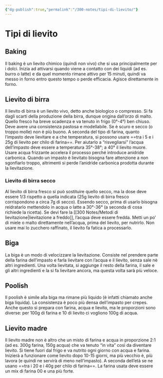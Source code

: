 ```yaml
---
{"dg-publish":true,"permalink":"/300-notes/tipi-di-lievito/"}
---
```


# Tipi di lievito
## Baking
Il baking è un lievito chimico (quindi non vivo) che si usa principalmente per i dolci. Inizia ad attivarsi quando viene a contatto con dei liquidi (ad es. burro o latte) e da quel momento rimane attivo per 15 minuti, quindi va messo in forno entro questo tempo o perde efficacia. Agisce direttamente in forno.
## Lievito di birra
Il lievito di birra è un lievito vivo, detto anche biologico o compresso. Si fa dagli scarti della produzione della birra, dunque origina dall’orzo di malto. Quello fresco ha breve scadenza e va tenuto in frigo (0°-4°) ben chiuso. Deve avere una consistenza pastosa e modellabile. Se è scuro e secco (o troppo molle) non è più buono. A seconda del tipo di farina, quanto l’impasto deve lievitare e a che temperatura, si possono usare ==tra i 5 e i 25g di lievito per chilo di farina==. Per aiutarlo a “risvegliarsi” l’acqua dell’impasto deve essere a temperatura 35°-38°; a 40° il lievito muore. Usare acqua frizzante accelera il processo perché introduce anidride carbonica. Quando un impasto è lievitato bisogna fare attenzione a non sgonfiarlo troppo, altrimenti si perde l’anidride carbonica prodotta durante la lievitazione.
### Lievito di birra secco
Al lievito di birra fresco si può sostituire quello secco, ma la dose deve essere 1/3 rispetto a quella indicata (25g lievito di birra fresco corrispondono a circa 7g di secco).
Essendo secco, prima di usarlo bisogna reidratarlo mettendolo in acqua o latte a 30°-36° (a seconda di cosa richiede la ricetta). Se devi fare la [[300 Notes/Metodi di lievitazione\|lievitazione a freddo]], l’acqua deve essere fredda. Metti un po’ di miele o malto direttamente nell’acqua, prima del lievito, per nutrirlo. Non usare mai lo zucchero raffinato, il lievito fa fatica a processarlo.
## Biga
La biga è un modo di velocizzare la lievitazione. Consiste nel prendere parte della farina dell’impasto e farla lievitare con l’acqua e il lievito, senza sale nè altri ingredienti. Una volta lievitata, si aggiunge il resto della farina, il sale e gli altri ingredienti e la si fa lievitare ancora, ma questa volta sarà più veloce.
## Poolish
Il poolish è simile alla biga ma rimane più liquido (è infatti chiamato anche biga liquida). La consistenza è poco più densa dell’impasto per crepes. Anche questo si prepara con farina, acqua e lievito, ma le proporzioni sono diverse: per 100g di farina e 10 di lievito ci vogliono 100g di acqua. 
## Lievito madre
Il lievito madre non è altro che un misto di farina e acqua in proporzione 2:1 (ad es. 300g farina, 150g acqua) che va tenuto “in vita” così da diventare lievito. Si tiene fuori dal frigo e va nutrito ogni giorno con acqua e farina. Inizierà a funzionare come lievito dopo 10-15 giorni, ma più vecchio è, più lavora (e quindi ne servirà di meno nell’impasto). A seconda dell’età se ne usano ==tra i 20 e i 40g per chilo di farina==. La farina usata deve essere un mix di farina 00 e una più forte.